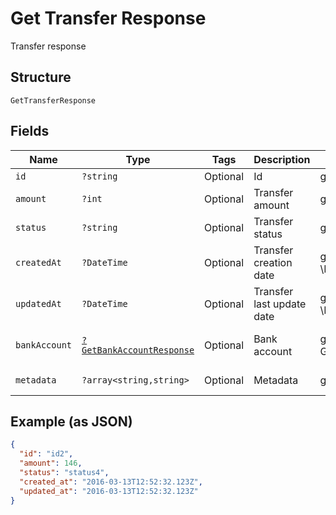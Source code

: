 
# Get Transfer Response

Transfer response

## Structure

`GetTransferResponse`

## Fields

| Name | Type | Tags | Description | Getter | Setter |
|  --- | --- | --- | --- | --- | --- |
| `id` | `?string` | Optional | Id | getId(): ?string | setId(?string id): void |
| `amount` | `?int` | Optional | Transfer amount | getAmount(): ?int | setAmount(?int amount): void |
| `status` | `?string` | Optional | Transfer status | getStatus(): ?string | setStatus(?string status): void |
| `createdAt` | `?DateTime` | Optional | Transfer creation date | getCreatedAt(): ?\DateTime | setCreatedAt(?\DateTime createdAt): void |
| `updatedAt` | `?DateTime` | Optional | Transfer last update date | getUpdatedAt(): ?\DateTime | setUpdatedAt(?\DateTime updatedAt): void |
| `bankAccount` | [`?GetBankAccountResponse`](../../doc/models/get-bank-account-response.md) | Optional | Bank account | getBankAccount(): ?GetBankAccountResponse | setBankAccount(?GetBankAccountResponse bankAccount): void |
| `metadata` | `?array<string,string>` | Optional | Metadata | getMetadata(): ?array | setMetadata(?array metadata): void |

## Example (as JSON)

```json
{
  "id": "id2",
  "amount": 146,
  "status": "status4",
  "created_at": "2016-03-13T12:52:32.123Z",
  "updated_at": "2016-03-13T12:52:32.123Z"
}
```

